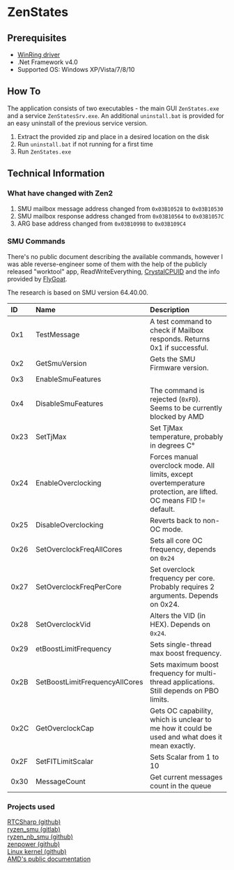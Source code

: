 # ZenStates


## Prerequisites
* [WinRing driver](https://1drv.ms/u/s!Atmpv-6qHr_6r-YV1-C0ht0nCQiHKA)
* .Net Framework v4.0
* Supported OS: Windows XP/Vista/7/8/10

## How To
The application consists of two executables - the main GUI `ZenStates.exe` and a service `ZenStatesSrv.exe`.
An additional `uninstall.bat` is provided for an easy uninstall of the previous service version.

1. Extract the provided zip and place in a desired location on the disk
2. Run `uninstall.bat` if not running for a first time
3. Run `ZenStates.exe`


## Technical Information

### What have changed with Zen2
1. SMU mailbox message address changed from `0x03B10528` to `0x03B10530`
2. SMU mailbox response address changed from `0x03B10564` to `0x03B1057C`
3. ARG base address changed from `0x03B10998` to `0x03B109C4`

### SMU Commands

There's no public document describing the available commands, however I was able reverse-engineer some of them with the help of the publicly released "worktool" app, ReadWriteEverything, [CrystalCPUID](https://crystalmark.info/en/download/) and the info provided by [FlyGoat](https://github.com/FlyGoat/ryzen_nb_smu).

The research is based on SMU version 64.40.00.

| ID | Name | Description |
| :------| :------ | :------ |
| 0x1 | TestMessage | A test command to check if Mailbox responds. Returns 0x1 if successful. |
| 0x2 | GetSmuVersion | Gets the SMU Firmware version. |
| 0x3 | EnableSmuFeatures | |
| 0x4 | DisableSmuFeatures | The command is rejected (`0xFD`). Seems to be currently blocked by AMD |
| 0x23 | SetTjMax | Set TjMax temperature, probably in degrees C° |
| 0x24 | EnableOverclocking | Forces manual overclock mode. All limits, except overtemperature protection, are lifted. OC means FID != default. |
| 0x25 | DisableOverclocking | Reverts back to non-OC mode. |
| 0x26 | SetOverclockFreqAllCores | Sets all core OC frequency, depends on `0x24` |
| 0x27 | SetOverclockFreqPerCore | Set overclock frequency per core. Probably requires 2 arguments. Depends on 0x24. |
| 0x28 | SetOverclockVid | Alters the VID (in HEX). Depends on `0x24`. |
| 0x29 | etBoostLimitFrequency | Sets single-thread max boost frequency. |
| 0x2B | SetBoostLimitFrequencyAllCores | Sets maximum boost frequency for multi-thread applications. Still depends on PBO limits. |
| 0x2C | GetOverclockCap | Gets OC capability, which is unclear to me how it could be used and what does it mean exactly. |
| 0x2F | SetFITLimitScalar | Sets Scalar from 1 to 10 |
| 0x30 | MessageCount | Get current messages count in the queue |

### Projects used  
[RTCSharp (github)](https://github.com/tomrus88/RTCSharp)  
[ryzen_smu (gitlab)](https://gitlab.com/leogx9r/ryzen_smu/)  
[ryzen_nb_smu (github)](https://github.com/flygoat/ryzen_nb_smu)  
[zenpower (github)](https://github.com/ocerman/zenpower)  
[Linux kernel (github)](https://github.com/torvalds/linux)  
[AMD's public documentation](https://www.amd.com/en/support/tech-docs)  
